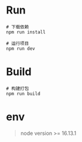 # Run
```shell
# 下载依赖
npm run install 

# 运行项目
npm run dev
```

# Build
```shell
# 构建打包
npm run build
```

# env
> node version >= 16.13.1
